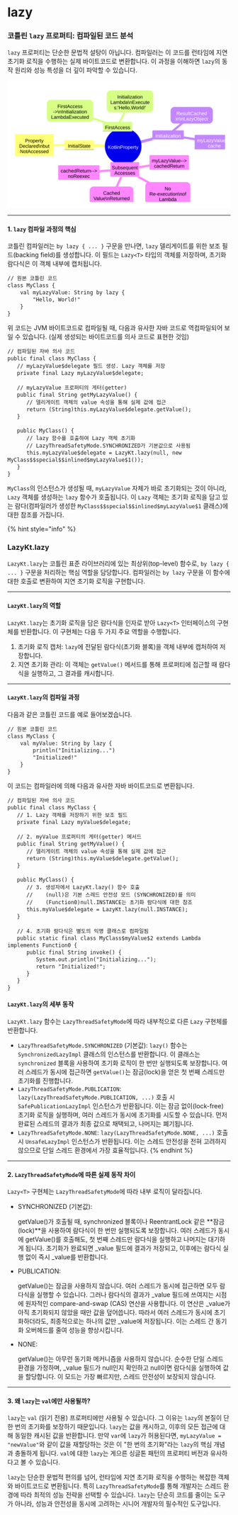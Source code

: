 # lazy

### 코틀린 `lazy` 프로퍼티: 컴파일된 코드 분석

`lazy` 프로퍼티는 단순한 문법적 설탕이 아닙니다. 컴파일러는 이 코드를 런타임에 지연 초기화 로직을 수행하는 실제 바이트코드로 변환합니다. 이 과정을 이해하면 `lazy`의 동작 원리와 성능 특성을 더 깊이 파악할 수 있습니다.

<img src="../../../.gitbook/assets/file.excalidraw.svg" alt="" class="gitbook-drawing">

***

#### 1. `lazy` 컴파일 과정의 핵심

코틀린 컴파일러는 `by lazy { ... }` 구문을 만나면, `lazy` 델리게이트를 위한 보조 필드(backing field)를 생성합니다. 이 필드는 `Lazy<T>` 타입의 객체를 저장하며, 초기화 람다식은 이 객체 내부에 캡처됩니다.

```
// 원본 코틀린 코드
class MyClass {
    val myLazyValue: String by lazy {
        "Hello, World!"
    }
}
```

위 코드는 JVM 바이트코드로 컴파일될 때, 다음과 유사한 자바 코드로 역컴파일되어 보일 수 있습니다. (실제 생성되는 바이트코드를 의사 코드로 표현한 것임)

```
// 컴파일된 자바 의사 코드
public final class MyClass {
   // myLazyValue$delegate 필드 생성. Lazy 객체를 저장
   private final Lazy myLazyValue$delegate;

   // myLazyValue 프로퍼티의 게터(getter)
   public final String getMyLazyValue() {
      // 델리게이트 객체의 value 속성을 통해 실제 값에 접근
      return (String)this.myLazyValue$delegate.getValue();
   }

   public MyClass() {
      // lazy 함수를 호출하여 Lazy 객체 초기화
      // LazyThreadSafetyMode.SYNCHRONIZED가 기본값으로 사용됨
      this.myLazyValue$delegate = LazyKt.lazy(null, new MyClass$$special$$inlined$myLazyValue$1());
   }
}
```

`MyClass`의 인스턴스가 생성될 때, `myLazyValue` 자체가 바로 초기화되는 것이 아니라, `Lazy` 객체를 생성하는 `lazy` 함수가 호출됩니다. 이 `Lazy` 객체는 초기화 로직을 담고 있는 람다(컴파일러가 생성한 `MyClass$$special$$inlined$myLazyValue$1` 클래스)에 대한 참조를 가집니다.

{% hint style="info" %}
### LazyKt.lazy

`LazyKt.lazy`는 코틀린 표준 라이브러리에 있는 최상위(top-level) 함수로, `by lazy { ... }` 구문을 처리하는 핵심 역할을 담당합니다. 컴파일러는 `by lazy` 구문을 이 함수에 대한 호출로 변환하여 지연 초기화 로직을 구현합니다.

***

#### `LazyKt.lazy`의 역할

`LazyKt.lazy`는 초기화 로직을 담은 람다식을 인자로 받아 `Lazy<T>` 인터페이스의 구현체를 반환합니다. 이 구현체는 다음 두 가지 주요 역할을 수행합니다.

1. 초기화 로직 캡처: `lazy`에 전달된 람다식(초기화 블록)을 객체 내부에 캡처하여 저장합니다.
2. 지연 초기화 관리: 이 객체는 `getValue()` 메서드를 통해 프로퍼티에 접근할 때 람다식을 실행하고, 그 결과를 캐시합니다.

***

#### `LazyKt.lazy`의 컴파일 과정

다음과 같은 코틀린 코드를 예로 들어보겠습니다.

```
// 원본 코틀린 코드
class MyClass {
    val myValue: String by lazy {
        println("Initializing...")
        "Initialized!"
    }
}
```

이 코드는 컴파일러에 의해 다음과 유사한 자바 바이트코드로 변환됩니다.

```
// 컴파일된 자바 의사 코드
public final class MyClass {
   // 1. Lazy 객체를 저장하기 위한 보조 필드
   private final Lazy myValue$delegate;

   // 2. myValue 프로퍼티의 게터(getter) 메서드
   public final String getMyValue() {
      // 델리게이트 객체의 value 속성을 통해 실제 값에 접근
      return (String)this.myValue$delegate.getValue();
   }

   public MyClass() {
      // 3. 생성자에서 LazyKt.lazy() 함수 호출
      //    (null)은 기본 스레드 안전성 모드 (SYNCHRONIZED)를 의미
      //    (Function0)null.INSTANCE는 초기화 람다식에 대한 참조
      this.myValue$delegate = LazyKt.lazy(null.INSTANCE);
   }

   // 4. 초기화 람다식은 별도의 익명 클래스로 컴파일됨
   public static final class MyClass$myValue$2 extends Lambda implements Function0 {
      public final String invoke() {
         System.out.println("Initializing...");
         return "Initialized!";
      }
   }
}
```

#### `LazyKt.lazy`의 세부 동작

`LazyKt.lazy` 함수는 `LazyThreadSafetyMode`에 따라 내부적으로 다른 `Lazy` 구현체를 반환합니다.

* `LazyThreadSafetyMode.SYNCHRONIZED` (기본값): `lazy()` 함수는 `SynchronizedLazyImpl` 클래스의 인스턴스를 반환합니다. 이 클래스는 `synchronized` 블록을 사용하여 초기화 로직이 한 번만 실행되도록 보장합니다. 여러 스레드가 동시에 접근하면 `getValue()`는 잠금(lock)을 얻은 첫 번째 스레드만 초기화를 진행합니다.
* `LazyThreadSafetyMode.PUBLICATION`: `lazy(LazyThreadSafetyMode.PUBLICATION, ...)` 호출 시 `SafePublicationLazyImpl` 인스턴스가 반환됩니다. 이는 잠금 없이(lock-free) 초기화 로직을 실행하며, 여러 스레드가 동시에 초기화를 시도할 수 있습니다. 먼저 완료된 스레드의 결과가 최종 값으로 채택되고, 나머지는 폐기됩니다.
* `LazyThreadSafetyMode.NONE`: `lazy(LazyThreadSafetyMode.NONE, ...)` 호출 시 `UnsafeLazyImpl` 인스턴스가 반환됩니다. 이는 스레드 안전성을 전혀 고려하지 않으므로 단일 스레드 환경에서 가장 효율적입니다.
{% endhint %}

***

#### 2. `LazyThreadSafetyMode`에 따른 실제 동작 차이

`Lazy<T>` 구현체는 `LazyThreadSafetyMode`에 따라 내부 로직이 달라집니다.

*   SYNCHRONIZED (기본값):

    getValue()가 호출될 때, synchronized 블록이나 ReentrantLock 같은 \*\*잠금(lock)\*\*을 사용하여 람다식이 한 번만 실행되도록 보장합니다. 여러 스레드가 동시에 getValue()를 호출해도, 첫 번째 스레드만 람다식을 실행하고 나머지는 대기하게 됩니다. 초기화가 완료되면 \_value 필드에 결과가 저장되고, 이후에는 람다식 실행 없이 즉시 \_value를 반환합니다.
*   PUBLICATION:

    getValue()는 잠금을 사용하지 않습니다. 여러 스레드가 동시에 접근하면 모두 람다식을 실행할 수 있습니다. 그러나 람다식의 결과가 \_value 필드에 쓰여지는 시점에 원자적인 compare-and-swap (CAS) 연산을 사용합니다. 이 연산은 \_value가 아직 초기화되지 않았을 때만 값을 덮어씁니다. 따라서 여러 스레드가 동시에 초기화하더라도, 최종적으로는 하나의 값만 \_value에 저장됩니다. 이는 스레드 간 동기화 오버헤드를 줄여 성능을 향상시킵니다.
*   NONE:

    getValue()는 아무런 동기화 메커니즘을 사용하지 않습니다. 순수한 단일 스레드 환경을 가정하며, \_value 필드가 null인지 확인하고 null이면 람다식을 실행하여 값을 할당합니다. 이 모드는 가장 빠르지만, 스레드 안전성이 보장되지 않습니다.

***

#### 3. 왜 `lazy`는 `val`에만 사용될까?

`lazy`는 `val` (읽기 전용) 프로퍼티에만 사용될 수 있습니다. 그 이유는 `lazy`의 본질이 단 한 번의 초기화를 보장하기 때문입니다. `lazy`는 값을 캐시하고, 이후의 모든 접근에 대해 동일한 캐시된 값을 반환합니다. 만약 `var`에 `lazy`가 허용된다면, `myLazyValue = "newValue"`와 같이 값을 재할당하는 것은 이 "한 번의 초기화"라는 `lazy`의 핵심 개념과 충돌하게 됩니다. `val`에 대한 `lazy`는 게으른 싱글톤 패턴의 프로퍼티 버전과 유사하다고 볼 수 있습니다.

`lazy`는 단순한 문법적 편의를 넘어, 런타임에 지연 초기화 로직을 수행하는 복잡한 객체와 바이트코드로 변환됩니다. 특히 `LazyThreadSafetyMode`를 통해 개발자는 스레드 환경에 따라 최적의 성능 전략을 선택할 수 있습니다. `lazy`는 단순히 코드를 줄이는 도구가 아니라, 성능과 안전성을 동시에 고려하는 시니어 개발자의 필수적인 도구입니다.
